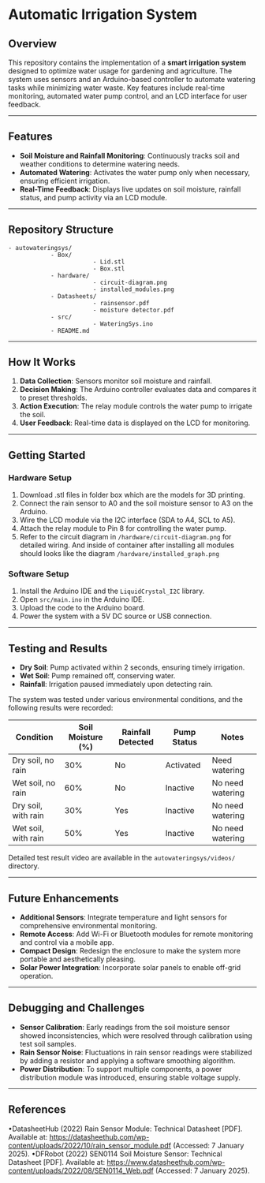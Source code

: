 # Automatic Irrigation System

## Overview
This repository contains the implementation of a **smart irrigation system** designed to optimize water usage for gardening and agriculture. The system uses sensors and an Arduino-based controller to automate watering tasks while minimizing water waste. Key features include real-time monitoring, automated water pump control, and an LCD interface for user feedback.

---

## Features
- **Soil Moisture and Rainfall Monitoring**: Continuously tracks soil and weather conditions to determine watering needs.
- **Automated Watering**: Activates the water pump only when necessary, ensuring efficient irrigation.
- **Real-Time Feedback**: Displays live updates on soil moisture, rainfall status, and pump activity via an LCD module.

---

## Repository Structure
```plaintext
- autowateringsys/
            - Box/
                        - Lid.stl
                        - Box.stl
            - hardware/
                        - circuit-diagram.png
                        - installed_modules.png
            - Datasheets/
                        - rainsensor.pdf
                        - moisture detector.pdf
            - src/
                        - WateringSys.ino
            - README.md
```

---

## How It Works
1. **Data Collection**: Sensors monitor soil moisture and rainfall.
2. **Decision Making**: The Arduino controller evaluates data and compares it to preset thresholds.
3. **Action Execution**: The relay module controls the water pump to irrigate the soil.
4. **User Feedback**: Real-time data is displayed on the LCD for monitoring.

---

## Getting Started

### Hardware Setup
1. Download .stl files in folder box which are the models for 3D printing.
2. Connect the rain sensor to A0 and the soil moisture sensor to A3 on the Arduino.
3. Wire the LCD module via the I2C interface (SDA to A4, SCL to A5).
4. Attach the relay module to Pin 8 for controlling the water pump.
5. Refer to the circuit diagram in `/hardware/circuit-diagram.png` for detailed wiring.
   And inside of container after installing all modules should looks like the diagram `/hardware/installed_graph.png` 

### Software Setup
1. Install the Arduino IDE and the `LiquidCrystal_I2C` library.
2. Open `src/main.ino` in the Arduino IDE.
3. Upload the code to the Arduino board.
4. Power the system with a 5V DC source or USB connection.

---

## Testing and Results
- **Dry Soil**: Pump activated within 2 seconds, ensuring timely irrigation.
- **Wet Soil**: Pump remained off, conserving water.
- **Rainfall**: Irrigation paused immediately upon detecting rain.

The system was tested under various environmental conditions, and the following results were recorded:

| Condition             | Soil Moisture (%) | Rainfall Detected | Pump Status  | Notes                  |
|-----------------------|-------------------|-------------------|--------------|------------------------|
| Dry soil, no rain     | 30%              | No                | Activated    | Need watering |
| Wet soil, no rain     | 60%              | No                | Inactive     | No need watering |
| Dry soil, with rain   | 30%              | Yes               | Inactive     | No need watering      |
| Wet soil, with rain   | 50%              | Yes               | Inactive     | No need watering       |

Detailed test result video are available in the `autowateringsys/videos/` directory.

---

## Future Enhancements
- **Additional Sensors**: Integrate temperature and light sensors for comprehensive environmental monitoring.
- **Remote Access**: Add Wi-Fi or Bluetooth modules for remote monitoring and control via a mobile app.
- **Compact Design**: Redesign the enclosure to make the system more portable and aesthetically pleasing.
- **Solar Power Integration**: Incorporate solar panels to enable off-grid operation.

---

## Debugging and Challenges
- **Sensor Calibration**: Early readings from the soil moisture sensor showed inconsistencies, which were resolved through calibration using test soil samples.
- **Rain Sensor Noise**: Fluctuations in rain sensor readings were stabilized by adding a resistor and applying a software smoothing algorithm.
- **Power Distribution**: To support multiple components, a power distribution module was introduced, ensuring stable voltage supply.
  
---
## References
•DatasheetHub (2022) Rain Sensor Module: Technical Datasheet [PDF]. Available at: https://datasheethub.com/wp-content/uploads/2022/10/rain_sensor_module.pdf (Accessed: 7 January 2025).
•DFRobot (2022) SEN0114 Soil Moisture Sensor: Technical Datasheet [PDF]. Available at: https://www.datasheethub.com/wp-content/uploads/2022/08/SEN0114_Web.pdf (Accessed: 7 January 2025).
